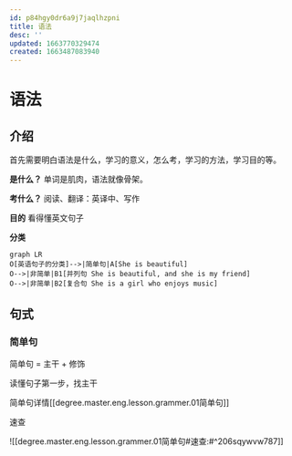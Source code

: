 ```yaml
---
id: p84hgy0dr6a9j7jaqlhzpni
title: 语法
desc: ''
updated: 1663770329474
created: 1663487083940
---
```


# 语法

## 介绍

首先需要明白语法是什么，学习的意义，怎么考，学习的方法，学习目的等。

**是什么？** 单词是肌肉，语法就像骨架。

**考什么？** 阅读、翻译：英译中、写作

**目的** 看得懂英文句子

**分类**

```mermaid
graph LR
O[英语句子的分类]-->|简单句|A[She is beautiful]
O-->|非简单|B1[并列句 She is beautiful, and she is my friend]
O-->|非简单|B2[复合句 She is a girl who enjoys music]
```

## 句式

### 简单句

简单句 = 主干 + 修饰

读懂句子第一步，找主干

简单句详情[[degree.master.eng.lesson.grammer.01简单句]]

速查

![[degree.master.eng.lesson.grammer.01简单句#速查:#^206sqywvw787]]


